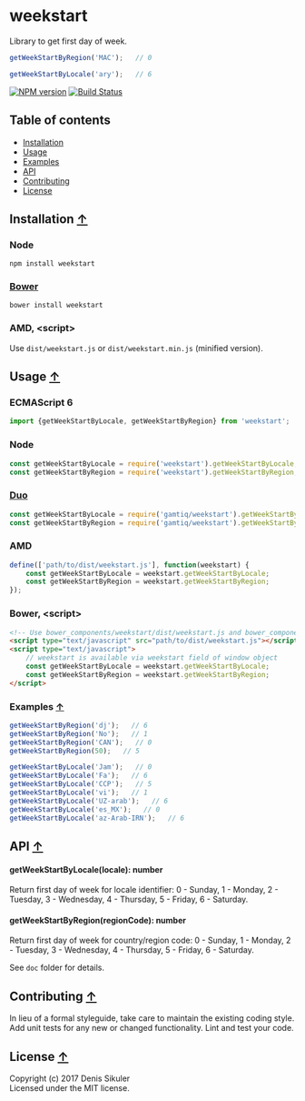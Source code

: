 # weekstart <a name="start"></a>

Library to get first day of week.

```js
getWeekStartByRegion('MAC');   // 0

getWeekStartByLocale('ary');   // 6
```

[![NPM version](https://badge.fury.io/js/weekstart.png)](http://badge.fury.io/js/weekstart)
[![Build Status](https://secure.travis-ci.org/gamtiq/weekstart.png?branch=master)](http://travis-ci.org/gamtiq/weekstart)

## Table of contents

* [Installation](#install)
* [Usage](#usage)
* [Examples](#examples)
* [API](#api)
* [Contributing](#contributing)
* [License](#license)

## Installation <a name="install"></a> [&#x2191;](#start)

### Node

    npm install weekstart

### [Bower](http://bower.io)

    bower install weekstart

### AMD, &lt;script&gt;

Use `dist/weekstart.js` or `dist/weekstart.min.js` (minified version).

## Usage <a name="usage"></a> [&#x2191;](#start)

### ECMAScript 6

```js
import {getWeekStartByLocale, getWeekStartByRegion} from 'weekstart';
```

### Node

```js
const getWeekStartByLocale = require('weekstart').getWeekStartByLocale;
const getWeekStartByRegion = require('weekstart').getWeekStartByRegion;
```

### [Duo](http://duojs.org)

```js
const getWeekStartByLocale = require('gamtiq/weekstart').getWeekStartByLocale;
const getWeekStartByRegion = require('gamtiq/weekstart').getWeekStartByRegion;
```

### AMD

```js
define(['path/to/dist/weekstart.js'], function(weekstart) {
    const getWeekStartByLocale = weekstart.getWeekStartByLocale;
    const getWeekStartByRegion = weekstart.getWeekStartByRegion;
});
```

### Bower, &lt;script&gt;

```html
<!-- Use bower_components/weekstart/dist/weekstart.js and bower_components/weekstart/dist/extra.js if the library was installed by Bower -->
<script type="text/javascript" src="path/to/dist/weekstart.js"></script>
<script type="text/javascript">
    // weekstart is available via weekstart field of window object
    const getWeekStartByLocale = weekstart.getWeekStartByLocale;
    const getWeekStartByRegion = weekstart.getWeekStartByRegion;
</script>
```

### Examples <a name="examples"></a> [&#x2191;](#start)

```js
getWeekStartByRegion('dj');   // 6
getWeekStartByRegion('No');   // 1
getWeekStartByRegion('CAN');   // 0
getWeekStartByRegion(50);   // 5

getWeekStartByLocale('Jam');   // 0
getWeekStartByLocale('Fa');   // 6
getWeekStartByLocale('CCP');   // 5
getWeekStartByLocale('vi');   // 1
getWeekStartByLocale('UZ-arab');   // 6
getWeekStartByLocale('es_MX');   // 0
getWeekStartByLocale('az-Arab-IRN');   // 6
```

## API <a name="api"></a> [&#x2191;](#start)

#### getWeekStartByLocale(locale): number

Return first day of week for locale identifier:
0 - Sunday, 1 - Monday, 2 - Tuesday, 3 - Wednesday, 4 - Thursday, 5 - Friday, 6 - Saturday.

#### getWeekStartByRegion(regionCode): number

Return first day of week for country/region code:
0 - Sunday, 1 - Monday, 2 - Tuesday, 3 - Wednesday, 4 - Thursday, 5 - Friday, 6 - Saturday.

See `doc` folder for details.

## Contributing <a name="contributing"></a> [&#x2191;](#start)
In lieu of a formal styleguide, take care to maintain the existing coding style.
Add unit tests for any new or changed functionality.
Lint and test your code.

## License <a name="license"></a> [&#x2191;](#start)
Copyright (c) 2017 Denis Sikuler  
Licensed under the MIT license.

